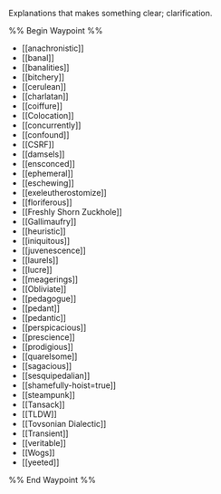 Explanations that makes something clear; clarification.

%% Begin Waypoint %%
- [[anachronistic]]
- [[banal]]
- [[banalities]]
- [[bitchery]]
- [[cerulean]]
- [[charlatan]]
- [[coiffure]]
- [[Colocation]]
- [[concurrently]]
- [[confound]]
- [[CSRF]]
- [[damsels]]
- [[ensconced]]
- [[ephemeral]]
- [[eschewing]]
- [[exeleutherostomize]]
- [[floriferous]]
- [[Freshly Shorn Zuckhole]]
- [[Gallimaufry]]
- [[heuristic]]
- [[iniquitous]]
- [[juvenescence]]
- [[laurels]]
- [[lucre]]
- [[meagerings]]
- [[Obliviate]]
- [[pedagogue]]
- [[pedant]]
- [[pedantic]]
- [[perspicacious]]
- [[prescience]]
- [[prodigious]]
- [[quarelsome]]
- [[sagacious]]
- [[sesquipedalian]]
- [[shamefully-hoist=true]]
- [[steampunk]]
- [[Tansack]]
- [[TLDW]]
- [[Tovsonian Dialectic]]
- [[Transient]]
- [[veritable]]
- [[Wogs]]
- [[yeeted]]

%% End Waypoint %%
